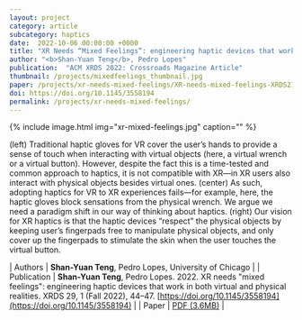 ```yaml
---
layout: project
category: article
subcategory: haptics
date:  2022-10-06 00:00:00 +0000
title: "XR Needs “Mixed Feelings”: engineering haptic devices that work in both virtual and physical realities"
author: "<b>Shan-Yuan Teng</b>, Pedro Lopes"
publication:  "ACM XRDS 2022: Crossroads Magazine Article"
thumbnail: /projects/mixedfeelings_thumbnail.jpg
paper: /projects/xr-needs-mixed-feelings/XR-needs-mixed-feelings-XRDS21.pdf
doi: https://doi.org/10.1145/3558194
permalink: /projects/xr-needs-mixed-feelings/
---
```


{% include image.html
           img="xr-mixed-feelings.jpg"
           caption="" %}

(left) Traditional haptic gloves for VR cover the user’s hands to provide a sense of touch when interacting with virtual objects (here, a virtual wrench or a virtual button). However, despite the fact this is a time-tested and common approach to haptics, it is not compatible with XR—in XR users also interact with physical objects besides virtual ones. (center) As such, adopting haptics for VR to XR experiences fails—for example, here, the haptic gloves block sensations from the physical wrench. We argue we need a paradigm shift in our way of thinking about haptics. (right) Our vision for XR haptics is that the haptic devices “respect” the physical objects by keeping user’s fingerpads free to manipulate physical objects, and only cover up the fingerpads to stimulate the skin when the user touches the virtual button.
           
| Authors | <b>Shan-Yuan Teng</b>, Pedro Lopes, University of Chicago |
| Publication | <b>Shan-Yuan Teng</b>, Pedro Lopes. 2022. XR needs "mixed feelings": engineering haptic devices that work in both virtual and physical realities. XRDS 29, 1 (Fall 2022), 44–47. [https://doi.org/10.1145/3558194](https://doi.org/10.1145/3558194) |
| Paper | [PDF (3.6MB)](XR-needs-mixed-feelings-XRDS21.pdf) |